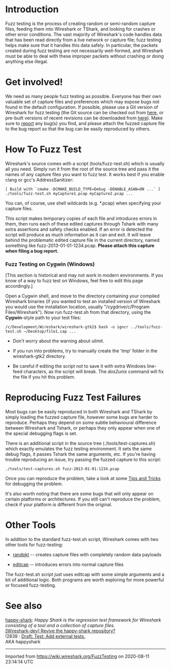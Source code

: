 # Introduction

Fuzz testing is the process of creating random or semi-random capture files, feeding them into Wireshark or TShark, and looking for crashes or other error conditions. The vast majority of Wireshark's code handles data that has been read directly from a live network or capture file; fuzz testing helps make sure that it handles this data safely. In particular, the packets created during fuzz testing are not necessarily well-formed, and Wireshark must be able to deal with these improper packets without crashing or doing anything else illegal.

# Get involved\!

We need as many people fuzz testing as possible. Everyone has their own valuable set of capture files and preferences which may expose bugs not found in the default configuration. If possible, please use a Git version of Wireshark for fuzz testing (the Git source can be checked out from [here](https://www.wireshark.org/develop.html), or pre-built versions of recent revisions can be downloaded from [here](https://www.wireshark.org/download/automated/)). Make sure to [report](/ReportingBugs) any bug(s) you find, and please attach the fuzzed capture file to the bug report so that the bug can be easily reproduced by others.

# How To Fuzz Test

Wireshark's source comes with a script (tools/fuzz-test.sh) which is usually all you need. Simply run it from the root of the source tree and pass it the names of any capture files you want to fuzz test. It works best if you enable clang or gcc's AddressSanitizer:

    [ Build with `cmake -DCMAKE_BUILD_TYPE=Debug -DENABLE_ASAN=ON ...` ]
    ./tools/fuzz-test.sh myCapture1.pcap myCapture2.pcap ...

You can, of course, use shell wildcards (e.g. \*.pcap) when specifying your capture files.

This script makes temporary copies of each file and introduces errors in them, then runs each of these edited captures through Tshark with many extra assertions and safety checks enabled. If an error is detected the script will produce as much information as it can and exit. It will leave behind the problematic edited capture file in the current directory, named something like fuzz-2013-01-01-1234.pcap. **Please attach this capture when filing a bug report.**

### Fuzz Testing on Cygwin (Windows)

[This section is historical and may not work in modern environments. If you know of a way to fuzz test on Windows, feel free to edit this page accordingly.]

Open a Cygwin shell, and move to the directory containing your compiled Wireshark binaries (if you wanted to test an installed version of Wireshark you would use the installation location, usually "/cygdrive/c/Program Files/Wireshark"). Now run fuzz-test.sh from that directory, using the **Cygwin**-style path to your test files:

    /c/Development/Wireshark/wireshark-gtk2$ bash -o igncr ../tools/fuzz-test.sh ~/Desktop/file1.cap ...

  - Don't worry about the warning about ulimit.

  - If you run into problems, try to manually create the 'tmp' folder in the wireshark-gtk2 directory.

  - Be careful if editing the script not to save it with extra Windows line-feed characters, as the script will break. The *dos2unix* command will fix the file if you hit this problem.

# Reproducing Fuzz Test Failures

Most bugs can be easily reproduced in both Wireshark and TShark by simply loading the fuzzed capture file, however some bugs are harder to reproduce. Perhaps they depend on some subtle behavioural difference between Wireshark and Tshark, or perhaps they only appear when one of the special debugging flags is set.

There is an additional script in the source tree (./tools/test-captures.sh) which exactly emulates the fuzz testing environment. It sets the same debug flags, it passes Tshark the same arguments, etc. If you're having trouble reproducing an issue, try passing the fuzzed capture to this script:

    ./tools/test-captures.sh fuzz-2013-01-01-1234.pcap

Once you can reproduce the problem, take a look at some [Tips and Tricks](/Development/Tips) for debugging the problem.

It's also worth noting that there are some bugs that will only appear on certain platforms or architectures. If you still can't reproduce the problem, check if your platform is different from the original.

# Other Tools

In addition to the standard fuzz-test.sh script, Wireshark comes with two other tools for fuzz-testing:

  - [randpkt](https://www.wireshark.org/docs/man-pages/randpkt.html) -- creates capture files with completely random data payloads

  - [editcap](http://www.wireshark.org/docs/man-pages/editcap.html) -- introduces errors into normal capture files

The fuzz-test.sh script just uses editcap with some simple arguments and a bit of additional logic. Both programs are worth exploring for more powerful or focused fuzz-testing.

# See also

[happy-shark](https://github.com/wireshark/happy-shark): _Happy Shark is the regression test framework for Wireshark consisting of a tool and a collection of capture files._  
[[Wireshark-dev] Revive the happy-shark repository?](https://www.wireshark.org/lists/wireshark-dev/202101/msg00052.html)  
!2839 : [Draft: Test: Add external tests.](https://gitlab.com/wireshark/wireshark/-/merge_requests/2839)  
AKA happyshark

---

Imported from https://wiki.wireshark.org/FuzzTesting on 2020-08-11 23:14:14 UTC

